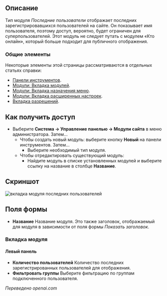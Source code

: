 <!-- Filename: Help4.x:Site_Modules:_Latest_Users / Display title: Модули: Последние пользователи  -->

## Описание

Тип модуля *Последние пользователи* отображает последних зарегистрировавшихся пользователей на сайте. Он показывает имя пользователя, поэтому доступ, вероятно, будет ограничен для суперпользователей. Этот модуль не следует путать с модулем «Кто онлайн», который больше подходит для публичного отображения.

### Общие элементы

Некоторые элементы этой страницы рассматриваются в отдельных статьях справки:

* [Панели инструментов](jdocmanual?article=help/common-elements/toolbars).
* [Модули: Вкладка модулей](jdocmanual?article=help/modules/modules-module-tab).
* [Модули: Вкладка назначения меню](jdocmanual?article=help/modules/modules-menu-assignment-tab).
* [Модули: Вкладка расширенных настроек](jdocmanual?article=help/modules/modules-advanced-tab).
* [Вкладка разрешений](jdocmanual?article=help/common-elements/edit-permissions).

## Как получить доступ

- Выберите **Система → Управление панелью → Модули сайта** в меню администратора. Затем...
  - Чтобы создать новый модуль: выберите кнопку **Новый** на панели инструментов. Затем...
    - Выберите необходимый тип модуля.
  - Чтобы отредактировать существующий модуль:
    - Найдите модуль в списке установленных модулей и выберите ссылку на название в столбце **Название**.

## Скриншот

![вкладка модуля последних пользователей](../../../ru/images/modules-site/modules-latest-users-module-tab.png)

## Поля формы

- **Название** Название модуля. Это также заголовок, отображаемый для модуля в зависимости от поля формы *Показать заголовок*.

### Вкладка модуля

#### Левый панель

- **Количество пользователей** Количество последних зарегистрированных пользователей для отображения.
- **Фильтровать группы** Выберите фильтрацию по группам подключенного пользователя.

*Переведено openai.com*

